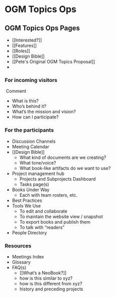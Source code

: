 # OGM Topics Ops

## OGM Topics Ops Pages

- [[Interested?]]
- [[Features]]
- [[Roles]]
- [[Design Bible]]
- [[Pete's Original OGM Topics Proposal]]
- 

### For incoming visitors

 Comment

-   What is this?
-   Who’s behind it?
-   What’s the mission and vision?
-   How can I participate?

### For the participants

-   Discussion Channels
-   Meeting Calendar
-   [[Design Bible]]
    -   What kind of documents are we creating?
    -   What tone/voice?
    -   What book-like artifacts do we want to use?
-   Project management hub
    -   Projects and Subprojects Dashboard
    -   Tasks page(s)
-   Books Under Way
    -   Each with team rosters, etc.
-   Best Practices
-   Tools We Use
    -   To edit and collaborate
    -   To maintain the website view / snapshot
    -   To export books and publish them
    -   To talk with “readers”
-   People Directory

### Resources

-   Meetings Index
-   Glossary
-   FAQ(s)
    -   [[What’s a NeoBook?]]
    -   how is this similar to xyz?
    -   how is this different from xyz?
    -   history and preceding projects